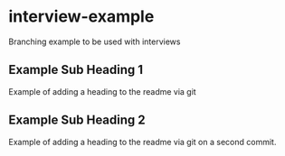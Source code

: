 # interview-example
Branching example to be used with interviews

## Example Sub Heading 1
Example of adding a heading to the readme via git

## Example Sub Heading 2
Example of adding a heading to the readme via git on a second commit.
